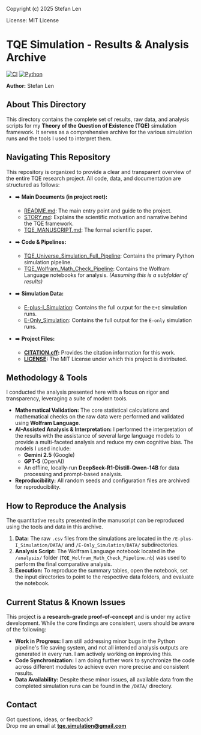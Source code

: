 Copyright (c) 2025 Stefan Len

License: MIT License

# TQE Simulation - Results & Analysis Archive
[![CI](https://github.com/SteviLen420/TQE_simulation/actions/workflows/ci.yml/badge.svg?branch=main)](https://github.com/SteviLen420/TQE_simulation/actions/workflows/ci.yml) 
[![Python](https://img.shields.io/badge/python-3.9%20|%203.10%20|%203.11-blue)](https://www.python.org/doc/)  

**Author:** Stefan Len

## About This Directory

This directory contains the complete set of results, raw data, and analysis scripts for my **Theory of the Question of Existence (TQE)** simulation framework. It serves as a comprehensive archive for the various simulation runs and the tools I used to interpret them.

## Navigating This Repository

This repository is organized to provide a clear and transparent overview of the entire TQE research project. All code, data, and documentation are structured as follows:

* ➡️ **Main Documents (in project root):**
    * [README.md](../README.md): The main entry point and guide to the project.
    * [STORY.md](../STORY.md): Explains the scientific motivation and narrative behind the TQE framework.
    * [TQE_MANUSCRIPT.md](../TQE_MANUSCRIPT.md): The formal scientific paper.

* ➡️ **Code & Pipelines:**
    * [TQE_Universe_Simulation_Full_Pipeline](../TQE_Universe_Simulation_Full_Pipeline/): Contains the primary Python simulation pipeline.
    * [TQE_Wolfram_Math_Check_Pipeline](./TQE_Wolfram_Math_Check_Pipeline/): Contains the Wolfram Language notebooks for analysis. *(Assuming this is a subfolder of results)*

* ➡️ **Simulation Data:**
    * [E-plus-I_Simulation](./E-plus-I_Simulation/): Contains the full output for the `E+I` simulation runs.
    * [E-Only_Simulation](./E-Only_Simulation/): Contains the full output for the `E-only` simulation runs.

* ➡️ **Project Files:**
    * **[CITATION.cff](../CITATION.cff):** Provides the citation information for this work.
    * **[LICENSE](../LICENSE):** The MIT License under which this project is distributed.

## Methodology & Tools

I conducted the analysis presented here with a focus on rigor and transparency, leveraging a suite of modern tools.

* **Mathematical Validation:** The core statistical calculations and mathematical checks on the raw data were performed and validated using **Wolfram Language**.
* **AI-Assisted Analysis & Interpretation:** I performed the interpretation of the results with the assistance of several large language models to provide a multi-faceted analysis and reduce my own cognitive bias. The models I used include:
    * **Gemini 2.5** (Google)
    * **GPT-5** (OpenAI)
    * An offline, locally-run **DeepSeek-R1-Distill-Qwen-14B** for data processing and prompt-based analysis.
* **Reproducibility:** All random seeds and configuration files are archived for reproducibility.
 
## How to Reproduce the Analysis

The quantitative results presented in the manuscript can be reproduced using the tools and data in this archive.

1.  **Data:** The raw `.csv` files from the simulations are located in the `/E-plus-I_Simulation/DATA/` and `/E-Only_Simulation/DATA/` subdirectories.
2.  **Analysis Script:** The Wolfram Language notebook located in the `/analysis/` folder (`TQE_Wolfram_Math_Check_Pipeline.nb`) was used to perform the final comparative analysis.
3.  **Execution:** To reproduce the summary tables, open the notebook, set the input directories to point to the respective data folders, and evaluate the notebook.

## Current Status & Known Issues

This project is a **research-grade proof-of-concept** and is under my active development. While the core findings are consistent, users should be aware of the following:

* **Work in Progress:** I am still addressing minor bugs in the Python pipeline's file saving system, and not all intended analysis outputs are generated in every run. I am actively working on improving this.
* **Code Synchronization:** I am doing further work to synchronize the code across different modules to achieve even more precise and consistent results.
* **Data Availability:** Despite these minor issues, all available data from the completed simulation runs can be found in the `/DATA/` directory.

## Contact

Got questions, ideas, or feedback?  
Drop me an email at **tqe.simulation@gmail.com** 
